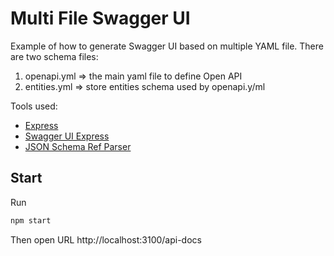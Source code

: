 # Multi File Swagger UI

Example of how to generate Swagger UI based on multiple YAML file. There are two schema files:

1. openapi.yml => the main yaml file to define Open API
2. entities.yml => store entities schema used by openapi.y/ml

Tools used:

- [Express](https://expressjs.com/)
- [Swagger UI Express](https://www.npmjs.com/package/swagger-ui-express)
- [JSON Schema Ref Parser](https://www.npmjs.com/package/json-schema-ref-parser)

## Start

Run

```sh
npm start
```

Then open URL http://localhost:3100/api-docs
